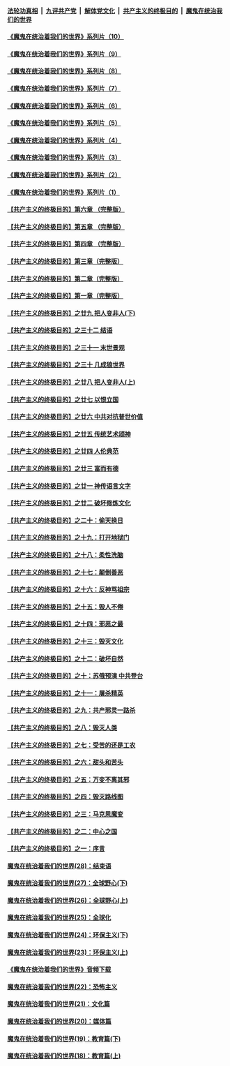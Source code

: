 ####  [法轮功真相](../../../../basic/blob/master/README.md?t=08110331) &nbsp;|&nbsp; [九评共产党](../../../../9ping.md/blob/master/README.md?t=08110331) &nbsp;|&nbsp; [解体党文化](../../../../jtdwh.md/blob/master/README.md?t=08110331)  &nbsp;|&nbsp; [共产主义的终极目的](../../../../gczydzjmd.md/blob/master/README.md?t=08110331) &nbsp;|&nbsp; [魔鬼在统治我们的世界](../../../../mgztzwmdsj.md/blob/master/README.md?t=08110331) 

#### [《魔鬼在统治着我们的世界》系列片（10）](../pages/nsc422/n12292670.md?t=08110331) 

#### [《魔鬼在统治着我们的世界》系列片（9）](../pages/nsc422/n12290859.md?t=08110331) 

#### [《魔鬼在统治着我们的世界》系列片（8）](../pages/nsc422/n12287445.md?t=08110331) 

#### [《魔鬼在统治着我们的世界》系列片（7）](../pages/nsc422/n12283425.md?t=08110331) 

#### [《魔鬼在统治着我们的世界》系列片（6）](../pages/nsc422/n12282314.md?t=08110331) 

#### [《魔鬼在统治着我们的世界》系列片（5）](../pages/nsc422/n12281419.md?t=08110331) 

#### [《魔鬼在统治着我们的世界》系列片（4）](../pages/nsc422/n12274024.md?t=08110331) 

#### [《魔鬼在统治着我们的世界》系列片（3）](../pages/nsc422/n12271322.md?t=08110331) 

#### [《魔鬼在统治着我们的世界》系列片（2）](../pages/nsc422/n12269049.md?t=08110331) 

#### [《魔鬼在统治着我们的世界》系列片（1）](../pages/nsc422/n12267575.md?t=08110331) 

#### [【共产主义的终极目的】第六章 （完整版）](../pages/nsc422/n11428913.md?t=08110331) 

#### [【共产主义的终极目的】第五章 （完整版）](../pages/nsc422/n11428912.md?t=08110331) 

#### [【共产主义的终极目的】第四章 （完整版）](../pages/nsc422/n11428907.md?t=08110331) 

#### [【共产主义的终极目的】第三章（完整版）](../pages/nsc422/n11428848.md?t=08110331) 

#### [【共产主义的终极目的】第二章（完整版）](../pages/nsc422/n11428831.md?t=08110331) 

#### [【共产主义的终极目的】第一章（完整版）](../pages/nsc422/n11417651.md?t=08110331) 

#### [【共产主义的终极目的】之廿九 把人变非人(下)](../pages/nsc422/n11344140.md?t=08110331) 

#### [【共产主义的终极目的】之三十二 结语](../pages/nsc422/n11360535.md?t=08110331) 

#### [【共产主义的终极目的】之三十一 末世景观](../pages/nsc422/n11351129.md?t=08110331) 

#### [【共产主义的终极目的】之三十 几成狼世界](../pages/nsc422/n11348280.md?t=08110331) 

#### [【共产主义的终极目的】之廿八 把人变非人(上)](../pages/nsc422/n11340492.md?t=08110331) 

#### [【共产主义的终极目的】之廿七 以恨立国](../pages/nsc422/n11336944.md?t=08110331) 

#### [【共产主义的终极目的】之廿六 中共对抗普世价值](../pages/nsc422/n11324785.md?t=08110331) 

#### [【共产主义的终极目的】之廿五 传统艺术颂神](../pages/nsc422/n11296396.md?t=08110331) 

#### [【共产主义的终极目的】之廿四 人伦典范](../pages/nsc422/n11296397.md?t=08110331) 

#### [【共产主义的终极目的】之廿三 富而有德](../pages/nsc422/n11283598.md?t=08110331) 

#### [【共产主义的终极目的】之廿一 神传语言文字](../pages/nsc422/n11263265.md?t=08110331) 

#### [【共产主义的终极目的】之廿二 破坏修炼文化](../pages/nsc422/n11245728.md?t=08110331) 

#### [【共产主义的终极目的】之二十：偷天换日](../pages/nsc422/n11238846.md?t=08110331) 

#### [【共产主义的终极目的】之十九：打开地狱门](../pages/nsc422/n11206376.md?t=08110331) 

#### [【共产主义的终极目的】之十八：柔性洗脑](../pages/nsc422/n11199994.md?t=08110331) 

#### [【共产主义的终极目的】之十七：颠倒善恶](../pages/nsc422/n11179782.md?t=08110331) 

#### [【共产主义的终极目的】之十六：反神骂祖宗](../pages/nsc422/n11166798.md?t=08110331) 

#### [【共产主义的终极目的】之十五：毁人不倦](../pages/nsc422/n11166792.md?t=08110331) 

#### [【共产主义的终极目的】之十四：邪恶之最](../pages/nsc422/n11150249.md?t=08110331) 

#### [【共产主义的终极目的】之十三：毁灭文化](../pages/nsc422/n11135227.md?t=08110331) 

#### [【共产主义的终极目的】之十二：破坏自然](../pages/nsc422/n11135214.md?t=08110331) 

#### [【共产主义的终极目的】之十：苏俄预演 中共登台](../pages/nsc422/n11118424.md?t=08110331) 

#### [【共产主义的终极目的】之十一：屠杀精英](../pages/nsc422/n11118442.md?t=08110331) 

#### [【共产主义的终极目的】之九：共产邪灵一路杀](../pages/nsc422/n11114139.md?t=08110331) 

#### [【共产主义的终极目的】之八：毁灭人类](../pages/nsc422/n11108503.md?t=08110331) 

#### [【共产主义的终极目的】之七：受苦的还是工农](../pages/nsc422/n11101809.md?t=08110331) 

#### [【共产主义的终极目的】之六：甜头和苦头](../pages/nsc422/n11096971.md?t=08110331) 

#### [【共产主义的终极目的】之五：万变不离其邪](../pages/nsc422/n11091285.md?t=08110331) 

#### [【共产主义的终极目的】之四：毁灭路线图](../pages/nsc422/n11086284.md?t=08110331) 

#### [【共产主义的终极目的】之三：马克思魔变](../pages/nsc422/n11061941.md?t=08110331) 

#### [【共产主义的终极目的】之二：中心之国](../pages/nsc422/n11047728.md?t=08110331) 

#### [【共产主义的终极目的】之一：序言](../pages/nsc422/n11086077.md?t=08110331) 

#### [魔鬼在统治着我们的世界(28)：结束语](../pages/nsc422/n10936246.md?t=08110331) 

#### [魔鬼在统治着我们的世界(27)：全球野心(下)](../pages/nsc422/n10928319.md?t=08110331) 

#### [魔鬼在统治着我们的世界(26)：全球野心(上)](../pages/nsc422/n10900318.md?t=08110331) 

#### [魔鬼在统治着我们的世界(25)：全球化](../pages/nsc422/n10788205.md?t=08110331) 

#### [魔鬼在统治着我们的世界(24)：环保主义(下)](../pages/nsc422/n10695307.md?t=08110331) 

#### [魔鬼在统治着我们的世界(23)：环保主义(上)](../pages/nsc422/n10688613.md?t=08110331) 

#### [《魔鬼在统治着我们的世界》音频下载](../pages/nsc422/n10635553.md?t=08110331) 

#### [魔鬼在统治着我们的世界(22)：恐怖主义](../pages/nsc422/n10614727.md?t=08110331) 

#### [魔鬼在统治着我们的世界(21)：文化篇](../pages/nsc422/n10597706.md?t=08110331) 

#### [魔鬼在统治着我们的世界(20)：媒体篇](../pages/nsc422/n10586579.md?t=08110331) 

#### [魔鬼在统治着我们的世界(19)：教育篇(下)](../pages/nsc422/n10564808.md?t=08110331) 

#### [魔鬼在统治着我们的世界(18)：教育篇(上)](../pages/nsc422/n10526970.md?t=08110331) 


